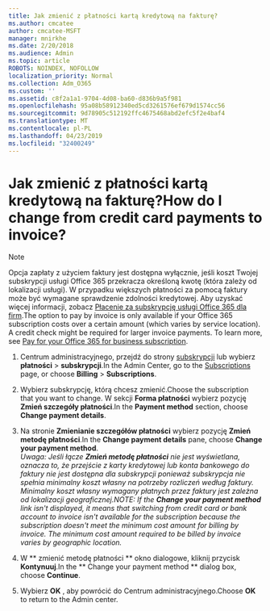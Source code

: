 ```yaml
---
title: Jak zmienić z płatności kartą kredytową na fakturę?
ms.author: cmcatee
author: cmcatee-MSFT
manager: mnirkhe
ms.date: 2/20/2018
ms.audience: Admin
ms.topic: article
ROBOTS: NOINDEX, NOFOLLOW
localization_priority: Normal
ms.collection: Adm_O365
ms.custom: ''
ms.assetid: c8f2a1a1-9704-4d08-ba60-d836b9a5f981
ms.openlocfilehash: 95a08b58912340ed5cd3261576ef679d1574cc56
ms.sourcegitcommit: 9d78905c512192ffc4675468abd2efc5f2e4baf4
ms.translationtype: MT
ms.contentlocale: pl-PL
ms.lasthandoff: 04/23/2019
ms.locfileid: "32400249"
---
```

# <a name="how-do-i-change-from-credit-card-payments-to-invoice"></a><span data-ttu-id="cdbf2-102">Jak zmienić z płatności kartą kredytową na fakturę?</span><span class="sxs-lookup"><span data-stu-id="cdbf2-102">How do I change from credit card payments to invoice?</span></span>

> [!NOTE]
> <span data-ttu-id="cdbf2-p101">Opcja zapłaty z użyciem faktury jest dostępna wyłącznie, jeśli koszt Twojej subskrypcji usługi Office 365 przekracza określoną kwotę (która zależy od lokalizacji usługi). W przypadku większych płatności za pomocą faktury może być wymagane sprawdzenie zdolności kredytowej. Aby uzyskać więcej informacji, zobacz [Płacenie za subskrypcję usługi Office 365 dla firm](https://support.office.com/article/734f4aab-df2d-4e9b-8cb1-691910bde216).</span><span class="sxs-lookup"><span data-stu-id="cdbf2-p101">The option to pay by invoice is only available if your Office 365 subscription costs over a certain amount (which varies by service location). A credit check might be required for larger invoice payments. To learn more, see [Pay for your Office 365 for business subscription](https://support.office.com/article/734f4aab-df2d-4e9b-8cb1-691910bde216).</span></span> 
  
1. <span data-ttu-id="cdbf2-106">Centrum administracyjnego, przejdź do strony [subskrypcji](https://go.microsoft.com/fwlink/p/?linkid=842054) lub wybierz **płatności** \> **subskrypcji**.</span><span class="sxs-lookup"><span data-stu-id="cdbf2-106">In the Admin Center, go to the [Subscriptions](https://go.microsoft.com/fwlink/p/?linkid=842054) page, or choose **Billing** \> **Subscriptions**.</span></span>
    
2. <span data-ttu-id="cdbf2-107">Wybierz subskrypcję, którą chcesz zmienić.</span><span class="sxs-lookup"><span data-stu-id="cdbf2-107">Choose the subscription that you want to change.</span></span> <span data-ttu-id="cdbf2-108">W sekcji **Forma płatności** wybierz pozycję **Zmień szczegóły płatności**.</span><span class="sxs-lookup"><span data-stu-id="cdbf2-108">In the **Payment method** section, choose **Change payment details**.</span></span>
    
3. <span data-ttu-id="cdbf2-109">Na stronie **Zmienianie szczegółów płatności** wybierz pozycję **Zmień metodę płatności**.</span><span class="sxs-lookup"><span data-stu-id="cdbf2-109">In the **Change payment details** pane, choose **Change your payment method**.</span></span>
<br><span data-ttu-id="cdbf2-110">*Uwaga: Jeśli łącze **Zmień metodę płatności** nie jest wyświetlana, oznacza to, że przejście z karty kredytowej lub konta bankowego do faktury nie jest dostępna dla subskrypcji ponieważ subskrypcja nie spełnia minimalny koszt własny na potrzeby rozliczeń według faktury. Minimalny koszt własny wymagany płatnych przez faktury jest zależna od lokalizacji geograficznej.*</span><span class="sxs-lookup"><span data-stu-id="cdbf2-110">*NOTE: If the **Change your payment method** link isn't displayed, it means that switching from credit card or bank account to invoice isn't available for the subscription because the subscription doesn't meet the minimum cost amount for billing by invoice. The minimum cost amount required to be billed by invoice varies by geographic location.*</span></span>
  
4. <span data-ttu-id="cdbf2-111">W \*\* zmienić metodę płatności \*\* okno dialogowe, kliknij przycisk **Kontynuuj**.</span><span class="sxs-lookup"><span data-stu-id="cdbf2-111">In the \*\* Change your payment method \*\* dialog box, choose **Continue**.</span></span>
    
5. <span data-ttu-id="cdbf2-112">Wybierz **OK** , aby powrócić do Centrum administracyjnego.</span><span class="sxs-lookup"><span data-stu-id="cdbf2-112">Choose **OK** to return to the Admin center.</span></span> 
   